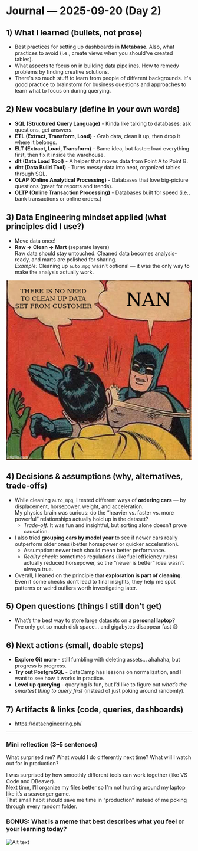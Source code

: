 # Journal — 2025-09-20 (Day 2)

## 1) What I learned (bullets, not prose)
- Best practices for setting up dashboards in **Metabase**. Also, what practices to avoid (i.e., create views when you should've created tables).
- What aspects to focus on in building data pipelines. How to remedy problems by finding creative solutions.
- There's so much stuff to learn from people of different backgrounds. It's good practice to brainstorm for business questions and approaches to learn what to focus on during querying.

## 2) New vocabulary (define in your own words)
- **SQL (Structured Query Language)** - Kinda like talking to databases: ask questions, get answers.  
- **ETL (Extract, Transform, Load)** - Grab data, clean it up, then drop it where it belongs.  
- **ELT (Extract, Load, Transform)** - Same idea, but faster: load everything first, then fix it inside the warehouse.  
- **dlt (Data Load Tool)** - A helper that moves data from Point A to Point B.  
- **dbt (Data Build Tool)** - Turns messy data into neat, organized tables through SQL.  
- **OLAP (Online Analytical Processing)** - Databases that love big-picture questions (great for reports and trends).  
- **OLTP (Online Transaction Processing)** - Databases built for speed (i.e., bank transactions or online orders.)  

## 3) Data Engineering mindset applied (what principles did I use?)
- Move data once!
- **Raw → Clean → Mart** (separate layers)  
   Raw data should stay untouched. Cleaned data becomes analysis-ready, and marts are polished for sharing.  
   *Example:* Cleaning up `auto.mpg` wasn’t optional — it was the only way to make the analysis actually work.
  
![Alt text](../assets/NAN.jpg "NAN")

## 4) Decisions & assumptions (why, alternatives, trade-offs)
- While cleaning `auto_mpg`, I tested different ways of **ordering cars** — by displacement, horsepower, weight, and acceleration.  
  My physics brain was curious: do the “heavier vs. faster vs. more powerful” relationships actually hold up in the dataset?  
  - *Trade-off:* It was fun and insightful, but sorting alone doesn’t prove causation.  
- I also tried **grouping cars by model year** to see if newer cars really outperform older ones (better horsepower or quicker acceleration).  
  - Assumption: newer tech should mean better performance.  
  - *Reality check:* sometimes regulations (like fuel efficiency rules) actually reduced horsepower, so the “newer is better” idea wasn’t always true.
- Overall, I leaned on the principle that **exploration is part of cleaning**. Even if some checks don’t lead to final insights, they help me spot patterns or weird outliers worth investigating later.  

## 5) Open questions (things I still don’t get)
- What’s the best way to store large datasets on a **personal laptop**?  
  I’ve only got so much disk space… and gigabytes disappear fast 😅  

## 6) Next actions (small, doable steps)
- **Explore Git more** - still fumbling with deleting assets… ahahaha, but progress is progress.  
- **Try out PostgreSQL** - DataCamp has lessons on normalization, and I want to see how it works in practice.  
- **Level up querying** - querying is fun, but I’d like to figure out *what’s the smartest thing to query first* (instead of just poking around randomly).  


## 7) Artifacts & links (code, queries, dashboards)
- https://dataengineering.ph/

---

### Mini reflection (3–5 sentences)
What surprised me? What would I do differently next time? What will I watch out for in production?

I was surprised by how smoothly different tools can work together (like VS Code and DBeaver).  
Next time, I’ll organize my files better so I’m not hunting around my laptop like it’s a scavenger game.  
That small habit should save me time in “production” instead of me poking through every random folder.  

### BONUS: What is a meme that best describes what you feel or your learning today?

![Alt text](../assets/date-everywhere-data.gif "date is everywhere!")
